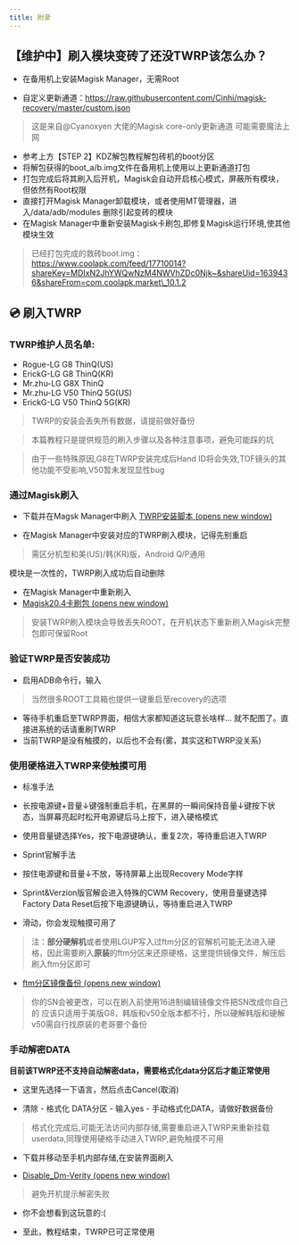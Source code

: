 ```yaml
---
title: 附录
---
```


##  【维护中】刷入模块变砖了还没TWRP该怎么办？

- 在备用机上安装Magisk Manager，无需Root

- 自定义更新通道：https://raw.githubusercontent.com/Cinhi/magisk-recovery/master/custom.json


> 这是来自@Cyanoxyen 大佬的Magisk core-only更新通道 可能需要魔法上网

- 参考上方【STEP 2】KDZ解包教程解包砖机的boot分区
- 将解包获得的boot\_a/b.img文件在备用机上使用以上更新通道打包
- 打包完成后将其刷入后开机，Magisk会自动开启核心模式，屏蔽所有模块，但依然有Root权限
- 直接打开Magisk Manager卸载模块，或者使用MT管理器，进入/data/adb/modules 删除引起变砖的模块
- 在Magisk Manager中重新安装Magisk卡刷包,即修复Magisk运行环境,使其他模块生效

> 已经打包完成的救砖boot.img：https://www.coolapk.com/feed/17710014?shareKey=MDIxN2JhYWQwNzM4NWVhZDc0Njk~&shareUid=1639436&shareFrom=com.coolapk.market\_10.1.2

## 💿 刷入TWRP

###  TWRP维护人员名单:

- Rogue-LG G8 ThinQ(US)
- ErickG-LG G8 ThinQ(KR)
- Mr.zhu-LG G8X ThinQ
- Mr.zhu-LG V50 ThinQ 5G(US)
- ErickG-LG V50 ThinQ 5G(KR)

> TWRP的安装会丢失所有数据，请提前做好备份

> 本篇教程只是提供规范的刷入步骤以及各种注意事项，避免可能踩的坑

> 由于一些特殊原因,G8在TWRP安装完成后Hand ID将会失效,TOF镜头的其他功能不受影响,V50暂未发现显性bug

###  通过Magisk刷入

- 下载并在Magsk Manager中刷入 [TWRP安装脚本 (opens new window)](https://wwx.lanzoui.com/b00zfs4ra "TWRP安装脚本")

- 在Magisk Manager中安装对应的TWRP刷入模块，记得先别重启

> 需区分机型和美(US)/韩(KR)版，Android Q/P通用

模块是一次性的，TWRP刷入成功后自动删除

- 在Magisk Manager中重新刷入
- [Magisk20.4卡刷包 (opens new window)](https://wwx.lanzoui.com/ibwhhfc "Magisk20.4卡刷包")

> 安装TWRP刷入模块会导致丢失ROOT，在开机状态下重新刷入Magisk完整包即可保留Root

###  验证TWRP是否安装成功

- 启用ADB命令行，输入

> 当然很多ROOT工具箱也提供一键重启至recovery的选项

- 等待手机重启至TWRP界面，相信大家都知道这玩意长啥样... 就不配图了。直接进系统的话请重刷TWRP
- 当前TWRP是没有触摸的，以后也不会有(雾，其实这和TWRP没关系)

###  使用硬格进入TWRP来使触摸可用

- 标准手法

- 长按电源键+音量↓键强制重启手机，在黑屏的一瞬间保持音量↓键按下状态，当屏幕亮起时松开电源键后马上按下，进入硬格模式

- 使用音量键选择Yes，按下电源键确认，重复2次，等待重启进入TWRP

- Sprint官解手法

- 按住电源键和音量↓不放，等待屏幕上出现Recovery Mode字样

- Sprint&Verzion版官解会进入特殊的CWM Recovery，使用音量键选择Factory Data Reset后按下电源键确认，等待重启进入TWRP

- 滑动，你会发现触摸可用了

> 注：**部分硬解机**或者使用LGUP写入过ftm分区的官解机可能无法进入硬格，因此需要刷入**原装**的ftm分区来还原硬格，这里提供镜像文件，解压后刷入ftm分区即可

- [ftm分区镜像备份 (opens new window)](https://wwx.lanzoui.com/ibwhuje "ftm分区镜像备份")

> 你的SN会被更改，可以在刷入前使用16进制编辑镜像文件把SN改成你自己的 应该只适用于美版G8，韩版和v50全版本都不行，所以硬解韩版和硬解v50需自行找原装的老哥要个备份

###  手动解密DATA

**目前该TWRP还不支持自动解密data，需要格式化data分区后才能正常使用**

- 这里先选择一下语言，然后点击Cancel(取消)

- 清除 - 格式化 DATA分区 - 输入yes - 手动格式化DATA，请做好数据备份

> 格式化完成后,可能无法访问内部存储,需要重启进入TWRP来重新挂载userdata,同理使用硬格手动进入TWRP,避免触摸不可用

- 下载并移动至手机内部存储,在安装界面刷入

- [Disable\_Dm-Verity (opens new window)](https://www.lanzoui.com/b00zfs7ta "Disable_Dm-Verity")

> 避免开机提示解密失败

- 你不会想看到这玩意的:(

- 至此，教程结束，TWRP已可正常使用
